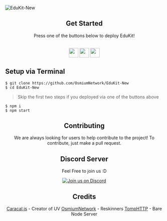![EduKit-New](https://socialify.git.ci/OsmiumNetwork/EduKit-New/image?description=1&forks=1&issues=1&name=1&owner=1&pattern=Signal&pulls=1&stargazers=1&theme=Dark)

</div>

<div align="center">
         <h2>Get Started</h2>
         <a>Press one of the buttons below to deploy EduKit!</a>
         <br>
         <br>
               
<a href="https://replit.com/new/github/OsmiumNetwork/EduKit-New"><img height="30px" src="https://raw.githubusercontent.com/BinBashBanana/deploy-buttons/master/buttons/remade/replit.svg"><img></a>
<a href="https://railway.app/new/template/ML8TSJ?referralCode=ovE96c"><img height="30px" src="https://railway.app/button.svg"><img></a>
<a href="https://app.koyeb.com/deploy?type=git&repository=github.com/OsmiumNetwork/EduKit-New&branch=main&name=edukit"><img height="30px" src="https://img.shields.io/badge/koyeb-121212.svg?style=for-the-badge&logo=koyeb&logoColor=87fcc4"><img></a>
</div>

## Setup via Terminal
```
$ git clone https://github.com/OsmiumNetwork/EduKit-New
$ cd EduKit-New
```
> Skip the first two steps if you deployed via one of the buttons above
```
$ npm i
$ npm start
```
<div align="center">
         <h2> Contributing</h2>

We are always looking for users to help contribute to the project! To contribute, just make a pull request. 

<h2>Discord Server</h2>
Feel Free to join us :D

[![Join us on Discord](https://invidget.switchblade.xyz/PrWzd9eBQx?theme=dark)](https://discord.gg/PrWzd9eBQx)

## Credits
[Caracal.js](https://github.com/caracal-js) - Creator of UV
[OsmiumNetwork](https://github.com/OsmiumNetwork) - Reskinners 
[TompHTTP](https://github.com/tomphttp) - Bare Node Server
</div>